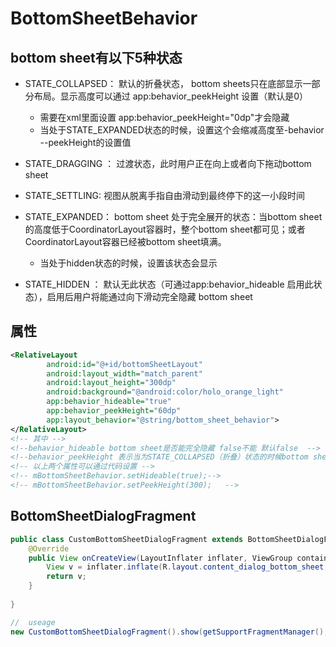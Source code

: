 # BottomSheetBehavior

## bottom sheet有以下5种状态

+ STATE_COLLAPSED： 默认的折叠状态， bottom sheets只在底部显示一部分布局。显示高度可以通过 app:behavior_peekHeight 设置（默认是0）
  + 需要在xml里面设置  app:behavior_peekHeight="0dp"才会隐藏
  + 当处于STATE_EXPANDED状态的时候，设置这个会缩减高度至-behavior --peekHeight的设置值

+ STATE_DRAGGING ： 过渡状态，此时用户正在向上或者向下拖动bottom sheet

+ STATE_SETTLING: 视图从脱离手指自由滑动到最终停下的这一小段时间

+ STATE_EXPANDED： bottom sheet 处于完全展开的状态：当bottom sheet的高度低于CoordinatorLayout容器时，整个bottom sheet都可见；或者CoordinatorLayout容器已经被bottom sheet填满。
  + 当处于hidden状态的时候，设置该状态会显示

+ STATE_HIDDEN ： 默认无此状态（可通过app:behavior_hideable 启用此状态），启用后用户将能通过向下滑动完全隐藏 bottom sheet

## 属性

```xml
<RelativeLayout
        android:id="@+id/bottomSheetLayout"
        android:layout_width="match_parent"
        android:layout_height="300dp"
        android:background="@android:color/holo_orange_light"
        app:behavior_hideable="true"
        app:behavior_peekHeight="60dp"
        app:layout_behavior="@string/bottom_sheet_behavior">
</RelativeLayout>
<!-- 其中 -->
<!--behavior_hideable bottom sheet是否能完全隐藏 false不能 默认false  -->
<!--behavior_peekHeight 表示当为STATE_COLLAPSED（折叠）状态的时候bottom sheet残留的高度，默认为0  -->
<!-- 以上两个属性可以通过代码设置 -->
<!-- mBottomSheetBehavior.setHideable(true);-->
<!-- mBottomSheetBehavior.setPeekHeight(300);   -->
```

## BottomSheetDialogFragment 

```java
public class CustomBottomSheetDialogFragment extends BottomSheetDialogFragment {
    @Override
    public View onCreateView(LayoutInflater inflater, ViewGroup container, Bundle savedInstanceState) {
        View v = inflater.inflate(R.layout.content_dialog_bottom_sheet, container, false);
        return v;
    }
 
}

//  useage
new CustomBottomSheetDialogFragment().show(getSupportFragmentManager(), "Dialog");
```